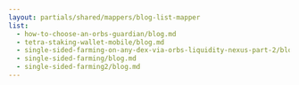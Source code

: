 ```yaml
---
layout: partials/shared/mappers/blog-list-mapper
list:
  - how-to-choose-an-orbs-guardian/blog.md
  - tetra-staking-wallet-mobile/blog.md
  - single-sided-farming-on-any-dex-via-orbs-liquidity-nexus-part-2/blog.md
  - single-sided-farming/blog.md
  - single-sided-farming2/blog.md
---
```

